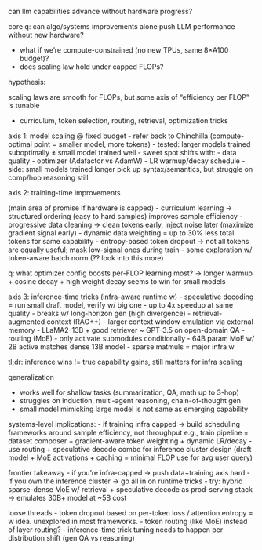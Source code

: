 can llm capabilities advance without hardware progress? 

core q: can algo/systems improvements alone push LLM performance without new hardware?
- what if we’re compute-constrained (no new TPUs, same 8×A100 budget)?
- does scaling law hold under capped FLOPs?

hypothesis:

scaling laws are smooth for FLOPs, but some axis of “efficiency per FLOP” is tunable
- curriculum, token selection, routing, retrieval, optimization tricks

axis 1: model scaling @ fixed budget
	- refer back to Chinchilla (compute-optimal point = smaller model, more tokens)
	- tested: larger models trained suboptimally ≠ small model trained well
	- sweet spot shifts with:
	- data quality
	- optimizer (Adafactor vs AdamW)
	- LR warmup/decay schedule
	- side: small models trained longer pick up syntax/semantics, but struggle on comp/hop reasoning still

axis 2: training-time improvements

(main area of promise if hardware is capped)
	- curriculum learning -> structured ordering (easy to hard samples) improves sample efficiency
	- progressive data cleaning -> clean tokens early, inject noise later (maximize gradient signal early)
	- dynamic data weighting = up to 30% less total tokens for same capability
	- entropy-based token dropout -> not all tokens are equally useful; mask low-signal ones during train
	- some exploration w/ token-aware batch norm (?? look into this more)

q: what optimizer config boosts per-FLOP learning most?
-> longer warmup + cosine decay + high weight decay seems to win for small models

axis 3: inference-time tricks (infra-aware runtime w)
	- speculative decoding = run small draft model, verify w/ big one
	- up to 4x speedup at same quality
	- breaks w/ long-horizon gen (high divergence)
	- retrieval-augmented context (RAG++)
	- larger context window emulation via external memory
	- LLaMA2-13B + good retriever ~ GPT-3.5 on open-domain QA
	- routing (MoE)
	- only activate submodules conditionally
	- 64B param MoE w/ 2B active matches dense 13B model
	- sparse matmuls = major infra w

tl;dr: inference wins != true capability gains, still matters for infra scaling

generalization

- works well for shallow tasks (summarization, QA, math up to 3-hop)
- struggles on induction, multi-agent reasoning, chain-of-thought gen
- small model mimicking large model is not same as emerging capability


systems-level implications:
	- if training infra capped -> build scheduling frameworks around sample efficiency, not throughput
e.g., train pipeline = dataset composer + gradient-aware token weighting + dynamic LR/decay
	- use routing + speculative decode combo for inference cluster design
(draft model + MoE activations + caching = minimal FLOP use for avg user query)

frontier takeaway 
	- if you’re infra-capped -> push data+training axis hard
	- if you own the inference cluster -> go all in on runtime tricks
	- try: hybrid sparse-dense MoE w/ retrieval + speculative decode as prod-serving stack
-> emulates 30B+ model at ~5B cost

loose threads
	- token dropout based on per-token loss / attention entropy = w idea. unexplored in most frameworks.
	- token routing (like MoE) instead of layer routing?
	- inference-time trick tuning needs to happen per distribution shift (gen QA vs reasoning)

